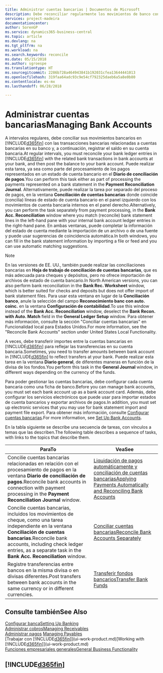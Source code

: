 ```yaml
---
title: Administrar cuentas bancarias | Documentos de Microsoft
description: Debe reconciliar regularmente los movimientos de banco con las transacciones bancarias relacionadas en sus cuentas bancarias.
services: project-madeira
documentationcenter: 
author: SorenGP
ms.service: dynamics365-business-central
ms.topic: article
ms.devlang: na
ms.tgt_pltfrm: na
ms.workload: na
ms.search.keywords: reconcile
ms.date: 05/15/2018
ms.author: sgroespe
ms.translationtype: HT
ms.sourcegitcommit: 2286b728a464943841b192031cfea13644441013
ms.openlocfilehash: 319faa64adc93c9e54cf792325daeb6a5a8e0b80
ms.contentlocale: es-mx
ms.lasthandoff: 06/28/2018

---
```

# <a name="managing-bank-accounts"></a><span data-ttu-id="9316b-103">Administrar cuentas bancarias</span><span class="sxs-lookup"><span data-stu-id="9316b-103">Managing Bank Accounts</span></span>
<span data-ttu-id="9316b-104">A intervalos regulares, debe conciliar sus movimientos bancarios en [!INCLUDE[d365fin](includes/d365fin_md.md)] con las transacciones bancarias relacionadas a cuentas bancarias en su banco y, a continuación, registrar el saldo en su cuenta bancaria.</span><span class="sxs-lookup"><span data-stu-id="9316b-104">At regular intervals, you must reconcile your bank ledger entries in [!INCLUDE[d365fin](includes/d365fin_md.md)] with the related bank transactions in bank accounts at your bank, and then post the balance to your bank account.</span></span> <span data-ttu-id="9316b-105">Puede realizar esta tarea, ya sea como parte del procesamiento de los pagos representados en un estado de cuenta bancario en el **Diario de conciliación de pagos**.</span><span class="sxs-lookup"><span data-stu-id="9316b-105">You can perform this task either as part of processing the payments represented on a bank statement in the **Payment Reconciliation Journal**.</span></span> <span data-ttu-id="9316b-106">Alternativamente, puede realizar la tarea por separado del proceso de pagos, en la ventana **Conciliación de cuentas bancarias** donde coincide (concilia) líneas de estado de cuenta bancario en el panel izquierdo con los movimientos de cuenta bancaria internos en el panel derecho.</span><span class="sxs-lookup"><span data-stu-id="9316b-106">Alternatively, you can perform the task separately from payment processing, in the **Bank Acc. Reconciliation** window where you match (reconcile) bank statement lines in the left-hand pane with your internal bank account ledger entries in the right-hand pane.</span></span> <span data-ttu-id="9316b-107">En ambas ventanas, puede completar la información del estado de cuenta mediante la importación de un archivo o de una fuente y puede usar sugerencias de coincidencia automática.</span><span class="sxs-lookup"><span data-stu-id="9316b-107">In both windows, you can fill in the bank statement information by importing a file or feed and you can use automatic matching suggestions.</span></span>

> [!NOTE]  
> <span data-ttu-id="9316b-108">En las versiones de EE. UU., también puede realizar las conciliaciones bancarias en **Hoja de trabajo de conciliación de cuentas bancarias**, que es más adecuada para cheques y depósitos, pero no ofrece importación de archivos de estado de cuenta bancario.</span><span class="sxs-lookup"><span data-stu-id="9316b-108">In North American versions, you can also perform bank reconciliation in the **Bank Rec. Worksheet** window, which is better suited for checks and deposits but does not offer import of bank statement files.</span></span> <span data-ttu-id="9316b-109">Para usar esta ventana en lugar de la **Conciliación banco**, anule la selección del campo **Reconocimiento banc con auto. coinc.** en la ventana **Configuración de contabilidad**.</span><span class="sxs-lookup"><span data-stu-id="9316b-109">To use this window instead of the **Bank Acc. Reconciliation** window, deselect the **Bank Recon. with Auto. Match** field in the **General Ledger Setup** window.</span></span> <span data-ttu-id="9316b-110">Para obtener más información, consulte la sección "Conciliar cuentas bancarias" en Funcionalidad local para Estados Unidos.</span><span class="sxs-lookup"><span data-stu-id="9316b-110">For more information, see the "Reconcile Bank Accounts" section under United States Local Functionality.</span></span>

<span data-ttu-id="9316b-111">A veces, debe transferir importes entre la cuentas bancarias en [!INCLUDE[d365fin](includes/d365fin_md.md)] para reflejar las transferencias en su cuenta bancaria.</span><span class="sxs-lookup"><span data-stu-id="9316b-111">Sometimes, you need to transfer amounts between bank account in [!INCLUDE[d365fin](includes/d365fin_md.md)] to reflect transfers at your bank.</span></span> <span data-ttu-id="9316b-112">Puede realizar esta tarea en la ventana **Diario general**, de diferentes maneras en función de la divisa de los fondos.</span><span class="sxs-lookup"><span data-stu-id="9316b-112">You perform this task in the **General Journal** window, in different ways depending on the currency of the funds.</span></span>

<span data-ttu-id="9316b-113">Para poder gestionar las cuentas bancarias, debe configurar cada cuenta bancaria como una ficha de banco.</span><span class="sxs-lookup"><span data-stu-id="9316b-113">Before you can manage bank accounts, you must set each bank account up as a bank account card.</span></span> <span data-ttu-id="9316b-114">Además, debe configurar los servicios electrónicos que puede usar para importar estados de cuenta bancarios y exportar archivos de pagos.</span><span class="sxs-lookup"><span data-stu-id="9316b-114">In addition, you must set up electronic services that you may use for bank statement import and payment file export.</span></span> <span data-ttu-id="9316b-115">Para obtener más información, consulte [Configurar cuentas bancarias](bank-setup-banking.md).</span><span class="sxs-lookup"><span data-stu-id="9316b-115">For more information, see [Set Up Bank Accounts](bank-setup-banking.md).</span></span>

<span data-ttu-id="9316b-116">En la tabla siguiente se describe una secuencia de tareas, con vínculos a temas que las describen.</span><span class="sxs-lookup"><span data-stu-id="9316b-116">The following table describes a sequence of tasks, with links to the topics that describe them.</span></span>

| <span data-ttu-id="9316b-117">Para</span><span class="sxs-lookup"><span data-stu-id="9316b-117">To</span></span> | <span data-ttu-id="9316b-118">Vea</span><span class="sxs-lookup"><span data-stu-id="9316b-118">See</span></span> |
| --- | --- |
| <span data-ttu-id="9316b-119">Concilie cuentas bancarias relacionadas en relación con el procesamiento de pagos en la ventana **Diario de conciliación de pagos**.</span><span class="sxs-lookup"><span data-stu-id="9316b-119">Reconcile bank accounts in connection with payment processing in the **Payment Reconciliation Journal** window.</span></span> |[<span data-ttu-id="9316b-120">Liquidación de pagos automáticamente y conciliación de cuentas bancarias</span><span class="sxs-lookup"><span data-stu-id="9316b-120">Applying Payments Automatically and Reconciling Bank Accounts</span></span>](receivables-apply-payments-auto-reconcile-bank-accounts.md) |
| <span data-ttu-id="9316b-121">Concilie cuentas bancarias, incluidos los movimientos de cheque, como una tarea independiente en la ventana **Conciliación de cuentas bancarias**.</span><span class="sxs-lookup"><span data-stu-id="9316b-121">Reconcile bank accounts, including check ledger entries, as a separate task in the **Bank Acc. Reconciliation** window.</span></span> |[<span data-ttu-id="9316b-122">Conciliar cuentas bancarias</span><span class="sxs-lookup"><span data-stu-id="9316b-122">Reconcile Bank Accounts Separately</span></span>](bank-how-reconcile-bank-accounts-separately.md) |
| <span data-ttu-id="9316b-123">Registre transferencias entre bancos en la misma divisa o en divisas diferentes.</span><span class="sxs-lookup"><span data-stu-id="9316b-123">Post transfers between bank accounts in the same currency or in different currencies.</span></span> |[<span data-ttu-id="9316b-124">Transferir fondos bancarios</span><span class="sxs-lookup"><span data-stu-id="9316b-124">Transfer Bank Funds</span></span>](bank-how-transfer-bank-funds.md) |

## <a name="see-also"></a><span data-ttu-id="9316b-125">Consulte también</span><span class="sxs-lookup"><span data-stu-id="9316b-125">See Also</span></span>
[<span data-ttu-id="9316b-126">Configurar banca</span><span class="sxs-lookup"><span data-stu-id="9316b-126">Setting Up Banking</span></span>](bank-setup-banking.md)  
[<span data-ttu-id="9316b-127">Administrar cobros</span><span class="sxs-lookup"><span data-stu-id="9316b-127">Managing Receivables</span></span>](receivables-manage-receivables.md)  
<span data-ttu-id="9316b-128">[Administrar pagos](payables-manage-payables.md)  </span><span class="sxs-lookup"><span data-stu-id="9316b-128">[Managing Payables](payables-manage-payables.md)  </span></span>  
<span data-ttu-id="9316b-129">[Trabajar con [!INCLUDE[d365fin](includes/d365fin_md.md)]](ui-work-product.md)</span><span class="sxs-lookup"><span data-stu-id="9316b-129">[Working with [!INCLUDE[d365fin](includes/d365fin_md.md)]](ui-work-product.md)</span></span>  
[<span data-ttu-id="9316b-130">Funciones empresariales generales</span><span class="sxs-lookup"><span data-stu-id="9316b-130">General Business Functionality</span></span>](ui-across-business-areas.md)  

## [!INCLUDE[d365fin](includes/free_trial_md.md)]  
 

